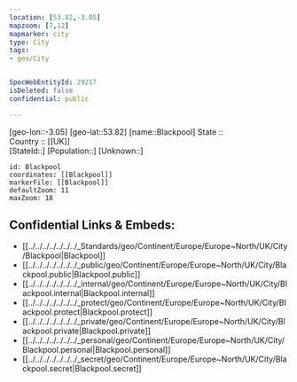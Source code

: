 ```yaml
---
location: [53.82,-3.05] 
mapzoom: [7,12] 
mapmarker: city 
type: City
tags:
- geo/City


SpocWebEntityId: 29217
isDeleted: false
confidential: public

---
```

[geo-lon::-3.05] 
[geo-lat::53.82] 
[name::Blackpool] 
State ::  
Country :: [[UK]]  
[StateId::] 
[Population::] 
[Unknown::] 


```leaflet
id: Blackpool
coordinates: [[Blackpool]] 
markerFile: [[Blackpool]] 
defaultZoom: 11 
maxZoom: 18
```


## Confidential Links & Embeds: 
- [[../../../../../../../_Standards/geo/Continent/Europe/Europe~North/UK/City/Blackpool|Blackpool]] 
- [[../../../../../../../_public/geo/Continent/Europe/Europe~North/UK/City/Blackpool.public|Blackpool.public]] 
- [[../../../../../../../_internal/geo/Continent/Europe/Europe~North/UK/City/Blackpool.internal|Blackpool.internal]] 
- [[../../../../../../../_protect/geo/Continent/Europe/Europe~North/UK/City/Blackpool.protect|Blackpool.protect]] 
- [[../../../../../../../_private/geo/Continent/Europe/Europe~North/UK/City/Blackpool.private|Blackpool.private]] 
- [[../../../../../../../_personal/geo/Continent/Europe/Europe~North/UK/City/Blackpool.personal|Blackpool.personal]] 
- [[../../../../../../../_secret/geo/Continent/Europe/Europe~North/UK/City/Blackpool.secret|Blackpool.secret]] 
